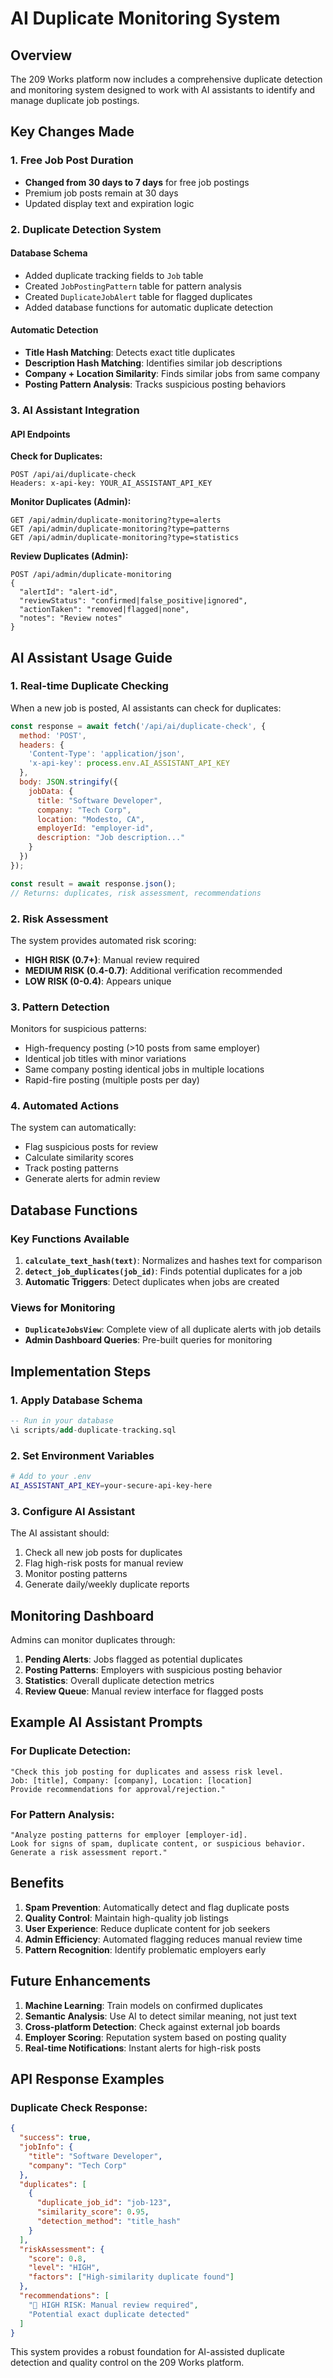 # AI Duplicate Monitoring System

## Overview

The 209 Works platform now includes a comprehensive duplicate detection and monitoring system designed to work with AI assistants to identify and manage duplicate job postings.

## Key Changes Made

### 1. Free Job Post Duration
- **Changed from 30 days to 7 days** for free job postings
- Premium job posts remain at 30 days
- Updated display text and expiration logic

### 2. Duplicate Detection System

#### Database Schema
- Added duplicate tracking fields to `Job` table
- Created `JobPostingPattern` table for pattern analysis
- Created `DuplicateJobAlert` table for flagged duplicates
- Added database functions for automatic duplicate detection

#### Automatic Detection
- **Title Hash Matching**: Detects exact title duplicates
- **Description Hash Matching**: Identifies similar job descriptions
- **Company + Location Similarity**: Finds similar jobs from same company
- **Posting Pattern Analysis**: Tracks suspicious posting behaviors

### 3. AI Assistant Integration

#### API Endpoints

**Check for Duplicates:**
```
POST /api/ai/duplicate-check
Headers: x-api-key: YOUR_AI_ASSISTANT_API_KEY
```

**Monitor Duplicates (Admin):**
```
GET /api/admin/duplicate-monitoring?type=alerts
GET /api/admin/duplicate-monitoring?type=patterns
GET /api/admin/duplicate-monitoring?type=statistics
```

**Review Duplicates (Admin):**
```
POST /api/admin/duplicate-monitoring
{
  "alertId": "alert-id",
  "reviewStatus": "confirmed|false_positive|ignored",
  "actionTaken": "removed|flagged|none",
  "notes": "Review notes"
}
```

## AI Assistant Usage Guide

### 1. Real-time Duplicate Checking

When a new job is posted, AI assistants can check for duplicates:

```javascript
const response = await fetch('/api/ai/duplicate-check', {
  method: 'POST',
  headers: {
    'Content-Type': 'application/json',
    'x-api-key': process.env.AI_ASSISTANT_API_KEY
  },
  body: JSON.stringify({
    jobData: {
      title: "Software Developer",
      company: "Tech Corp",
      location: "Modesto, CA",
      employerId: "employer-id",
      description: "Job description..."
    }
  })
});

const result = await response.json();
// Returns: duplicates, risk assessment, recommendations
```

### 2. Risk Assessment

The system provides automated risk scoring:

- **HIGH RISK (0.7+)**: Manual review required
- **MEDIUM RISK (0.4-0.7)**: Additional verification recommended  
- **LOW RISK (0-0.4)**: Appears unique

### 3. Pattern Detection

Monitors for suspicious patterns:
- High-frequency posting (>10 posts from same employer)
- Identical job titles with minor variations
- Same company posting identical jobs in multiple locations
- Rapid-fire posting (multiple posts per day)

### 4. Automated Actions

The system can automatically:
- Flag suspicious posts for review
- Calculate similarity scores
- Track posting patterns
- Generate alerts for admin review

## Database Functions

### Key Functions Available

1. **`calculate_text_hash(text)`**: Normalizes and hashes text for comparison
2. **`detect_job_duplicates(job_id)`**: Finds potential duplicates for a job
3. **Automatic Triggers**: Detect duplicates when jobs are created

### Views for Monitoring

- **`DuplicateJobsView`**: Complete view of all duplicate alerts with job details
- **Admin Dashboard Queries**: Pre-built queries for monitoring

## Implementation Steps

### 1. Apply Database Schema
```sql
-- Run in your database
\i scripts/add-duplicate-tracking.sql
```

### 2. Set Environment Variables
```bash
# Add to your .env
AI_ASSISTANT_API_KEY=your-secure-api-key-here
```

### 3. Configure AI Assistant

The AI assistant should:
1. Check all new job posts for duplicates
2. Flag high-risk posts for manual review
3. Monitor posting patterns
4. Generate daily/weekly duplicate reports

## Monitoring Dashboard

Admins can monitor duplicates through:

1. **Pending Alerts**: Jobs flagged as potential duplicates
2. **Posting Patterns**: Employers with suspicious posting behavior
3. **Statistics**: Overall duplicate detection metrics
4. **Review Queue**: Manual review interface for flagged posts

## Example AI Assistant Prompts

### For Duplicate Detection:
```
"Check this job posting for duplicates and assess risk level. 
Job: [title], Company: [company], Location: [location]
Provide recommendations for approval/rejection."
```

### For Pattern Analysis:
```
"Analyze posting patterns for employer [employer-id]. 
Look for signs of spam, duplicate content, or suspicious behavior.
Generate a risk assessment report."
```

## Benefits

1. **Spam Prevention**: Automatically detect and flag duplicate posts
2. **Quality Control**: Maintain high-quality job listings
3. **User Experience**: Reduce duplicate content for job seekers
4. **Admin Efficiency**: Automated flagging reduces manual review time
5. **Pattern Recognition**: Identify problematic employers early

## Future Enhancements

1. **Machine Learning**: Train models on confirmed duplicates
2. **Semantic Analysis**: Use AI to detect similar meaning, not just text
3. **Cross-platform Detection**: Check against external job boards
4. **Employer Scoring**: Reputation system based on posting quality
5. **Real-time Notifications**: Instant alerts for high-risk posts

## API Response Examples

### Duplicate Check Response:
```json
{
  "success": true,
  "jobInfo": {
    "title": "Software Developer",
    "company": "Tech Corp"
  },
  "duplicates": [
    {
      "duplicate_job_id": "job-123",
      "similarity_score": 0.95,
      "detection_method": "title_hash"
    }
  ],
  "riskAssessment": {
    "score": 0.8,
    "level": "HIGH",
    "factors": ["High-similarity duplicate found"]
  },
  "recommendations": [
    "🚨 HIGH RISK: Manual review required",
    "Potential exact duplicate detected"
  ]
}
```

This system provides a robust foundation for AI-assisted duplicate detection and quality control on the 209 Works platform.

